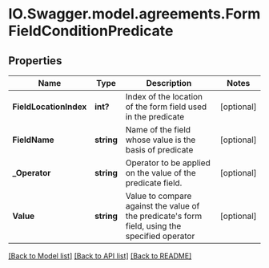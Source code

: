 # IO.Swagger.model.agreements.FormFieldConditionPredicate
## Properties

Name | Type | Description | Notes
------------ | ------------- | ------------- | -------------
**FieldLocationIndex** | **int?** | Index of the location of the form field used in the predicate | [optional] 
**FieldName** | **string** | Name of the field whose value is the basis of predicate | [optional] 
**_Operator** | **string** | Operator to be applied on the value of the predicate field. | [optional] 
**Value** | **string** | Value to compare against the value of the predicate&#39;s form field, using the specified operator | [optional] 

[[Back to Model list]](../README.md#documentation-for-models) [[Back to API list]](../README.md#documentation-for-api-endpoints) [[Back to README]](../README.md)

